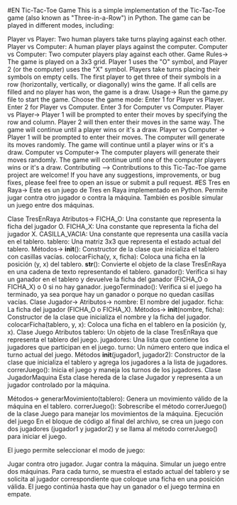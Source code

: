 #EN
Tic-Tac-Toe Game
This is a simple implementation of the Tic-Tac-Toe game (also known as "Three-in-a-Row") in Python. The game can be played in different modes, including:

Player vs Player: Two human players take turns playing against each other.
Player vs Computer: A human player plays against the computer.
Computer vs Computer: Two computer players play against each other.
Game Rules->
The game is played on a 3x3 grid.
Player 1 uses the "O" symbol, and Player 2 (or the computer) uses the "X" symbol.
Players take turns placing their symbols on empty cells.
The first player to get three of their symbols in a row (horizontally, vertically, or diagonally) wins the game.
If all cells are filled and no player has won, the game is a draw.
Usage->
Run the game.py file to start the game.
Choose the game mode:
Enter 1 for Player vs Player.
Enter 2 for Player vs Computer.
Enter 3 for Computer vs Computer.
Player vs Player->
Player 1 will be prompted to enter their moves by specifying the row and column.
Player 2 will then enter their moves in the same way.
The game will continue until a player wins or it's a draw.
Player vs Computer ->
Player 1 will be prompted to enter their moves.
The computer will generate its moves randomly.
The game will continue until a player wins or it's a draw.
Computer vs Computer->
The computer players will generate their moves randomly.
The game will continue until one of the computer players wins or it's a draw.
Contributing -->
Contributions to this Tic-Tac-Toe game project are welcome! If you have any suggestions, improvements, or bug fixes, please feel free to open an issue or submit a pull request.
#ES
Tres en Raya->
Este es un juego de Tres en Raya implementado en Python. Permite jugar contra otro jugador o contra la máquina. También es posible simular un juego entre dos máquinas.

Clase TresEnRaya
Atributos->
FICHA_O: Una constante que representa la ficha del jugador O.
FICHA_X: Una constante que representa la ficha del jugador X.
CASILLA_VACIA: Una constante que representa una casilla vacía en el tablero.
tablero: Una matriz 3x3 que representa el estado actual del tablero.
Métodos->
__init__(): Constructor de la clase que inicializa el tablero con casillas vacías.
colocarFicha(y, x, ficha): Coloca una ficha en la posición (y, x) del tablero.
__str__(): Convierte el objeto de la clase TresEnRaya en una cadena de texto representando el tablero.
ganador(): Verifica si hay un ganador en el tablero y devuelve la ficha del ganador (FICHA_O o FICHA_X) o 0 si no hay ganador.
juegoTerminado(): Verifica si el juego ha terminado, ya sea porque hay un ganador o porque no quedan casillas vacías.
Clase Jugador->
Atributos->
nombre: El nombre del jugador.
ficha: La ficha del jugador (FICHA_O o FICHA_X).
Métodos->
__init__(nombre, ficha): Constructor de la clase que inicializa el nombre y la ficha del jugador.
colocarFicha(tablero, y, x): Coloca una ficha en el tablero en la posición (y, x).
Clase Juego
Atributos
tablero: Un objeto de la clase TresEnRaya que representa el tablero del juego.
jugadores: Una lista que contiene los jugadores que participan en el juego.
turno: Un número entero que indica el turno actual del juego.
Métodos
__init__(jugador1, jugador2): Constructor de la clase que inicializa el tablero y agrega los jugadores a la lista de jugadores.
correrJuego(): Inicia el juego y maneja los turnos de los jugadores.
Clase JugadorMaquina
Esta clase hereda de la clase Jugador y representa a un jugador controlado por la máquina.

Métodos->
generarMovimiento(tablero): Genera un movimiento válido de la máquina en el tablero.
correrJuego(): Sobrescribe el método correrJuego() de la clase Juego para manejar los movimientos de la máquina.
Ejecución del juego
En el bloque de código al final del archivo, se crea un juego con dos jugadores (jugador1 y jugador2) y se llama al método correrJuego() para iniciar el juego.

El juego permite seleccionar el modo de juego:

Jugar contra otro jugador.
Jugar contra la máquina.
Simular un juego entre dos máquinas.
Para cada turno, se muestra el estado actual del tablero y se solicita al jugador correspondiente que coloque una ficha en una posición válida. El juego continúa hasta que hay un ganador o el juego termina en empate.
